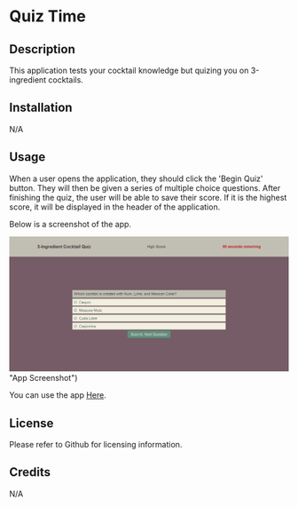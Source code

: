 # Quiz Time

## Description

This application tests your cocktail knowledge but quizing you on 3-ingredient cocktails.

## Installation

N/A

## Usage

When a user opens the application, they should click the 'Begin Quiz' button. They will then be given a series of multiple choice questions. After finishing the quiz, the user will be able to save their score. If it is the highest score, it will be displayed in the header of the application.

Below is a screenshot of the app.

![Screenshot](/assets/images/screencapture-file-C-Users-evana-bootcamp-code-quiz-time-index-html-2023-02-24-18_52_54.png) "App Screenshot")

You can use the app [Here](https://hermanea.github.io/quiz-time/).

## License

Please refer to Github for licensing information.

## Credits

N/A